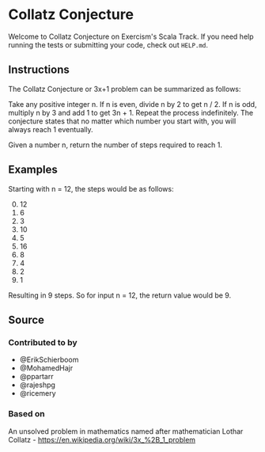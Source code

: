 # Collatz Conjecture

Welcome to Collatz Conjecture on Exercism's Scala Track.
If you need help running the tests or submitting your code, check out `HELP.md`.

## Instructions

The Collatz Conjecture or 3x+1 problem can be summarized as follows:

Take any positive integer n. If n is even, divide n by 2 to get n / 2. If n is
odd, multiply n by 3 and add 1 to get 3n + 1. Repeat the process indefinitely.
The conjecture states that no matter which number you start with, you will
always reach 1 eventually.

Given a number n, return the number of steps required to reach 1.

## Examples

Starting with n = 12, the steps would be as follows:

0. 12
1. 6
2. 3
3. 10
4. 5
5. 16
6. 8
7. 4
8. 2
9. 1

Resulting in 9 steps. So for input n = 12, the return value would be 9.

## Source

### Contributed to by

- @ErikSchierboom
- @MohamedHajr
- @ppartarr
- @rajeshpg
- @ricemery

### Based on

An unsolved problem in mathematics named after mathematician Lothar Collatz - https://en.wikipedia.org/wiki/3x_%2B_1_problem